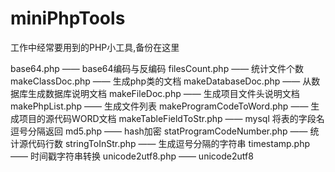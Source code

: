 # miniPhpTools
工作中经常要用到的PHP小工具,备份在这里

base64.php —— base64编码与反编码 
filesCount.php —— 统计文件个数 
makeClassDoc.php —— 生成php类的文档 
makeDatabaseDoc.php —— 从数据库生成数据库说明文档 
makeFileDoc.php —— 生成项目文件头说明文档 
makePhpList.php —— 生成文件列表 
makeProgramCodeToWord.php —— 生成项目的源代码WORD文档 
makeTableFieldToStr.php —— mysql 将表的字段名逗号分隔返回 
md5.php —— hash加密 
statProgramCodeNumber.php —— 统计源代码行数 
stringToInStr.php —— 生成逗号分隔的字符串 
timestamp.php —— 时间戳字符串转换 
unicode2utf8.php —— unicode2utf8 
